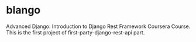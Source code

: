 # blango
Advanced Django: Introduction to Django Rest Framework Coursera Course. This is the first project of first-party-django-rest-api part.
